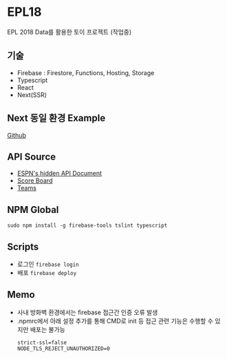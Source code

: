 # EPL18
EPL 2018 Data를 활용한 토이 프로젝트 (작업중)

## 기술
* Firebase : Firestore, Functions, Hosting, Storage
* Typescript
* React
* Next(SSR)

## Next 동일 환경 Example
[Github](https://github.com/zeit/next.js/tree/master/examples/with-firebase-hosting-and-typescript)

## API Source
* [ESPN's hidden API Document](https://gist.github.com/akeaswaran/b48b02f1c94f873c6655e7129910fc3b)
* [Score Board](http://site.api.espn.com/apis/site/v2/sports/soccer/eng.1/scoreboard?calendar=blacklist&dates=20180901)
* [Teams](http://site.api.espn.com/apis/site/v2/sports/soccer/eng.1/teams/349)

## NPM Global
`sudo npm install -g firebase-tools tslint typescript`

## Scripts
* 로그인
`firebase login`
* 배포
`firebase deploy`

## Memo
* 사내 방화벽 환경에서는 firebase 접근간 인증 오류 발생
* .npmrc에서 아래 설정 추가를 통해 CMD로 init 등 접근 관련 기능은 수행할 수 있지만 배포는 불가능
  ```
  strict-ssl=false
  NODE_TLS_REJECT_UNAUTHORIZED=0
  ```